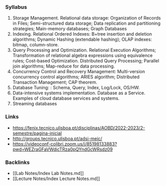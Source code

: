 ### Syllabus
1. Storage Management. Relational data storage: Organization of Records in Files; Semi-structured data storage; Data replication and partitioning strategies; Main-memory databases; Graph Databases 
2. Indexing. Relational Ordered Indexes: B+tree insertion and deletion algorithms; Dynamic Hashing (extendable hashing); OLAP indexes: bitmap, column-store.
3. Query Processing and Optimization. Relational Execution Algorithms; Transformation of relational algebra expressions using equivalence rules; Cost-based Optimization. Distributed Query Processing; Parallel join algorithms; Map-reduce for data processing. 
4. Concurrency Control and Recovery Management: Multi-version concurrency control algorithms; ARIES algorithm; Distributed Transaction Management; CAP theorem. 
5. Database Tuning: : Schema, Query, Index, Log/Lock, OS/HW. 
6. Data-intensive systems implementation. Database as a Service. Examples of cloud database services and systems. 
7. Streaming databases

### Links
- https://fenix.tecnico.ulisboa.pt/disciplinas/AOBD/2022-2023/2-semestre/pagina-inicial
- http://groups.tecnico.ulisboa.pt/adsi-meic/
- https://videoconf-colibri.zoom.us/j/85198133883?pwd=WEZraGFaVWdicTRza0pQYndGcWRsdz09

### Backlinks
- [[Lab Notes/Index Lab Notes.md]]
- [[Lecture Notes/Index Lecture Notes.md]]
